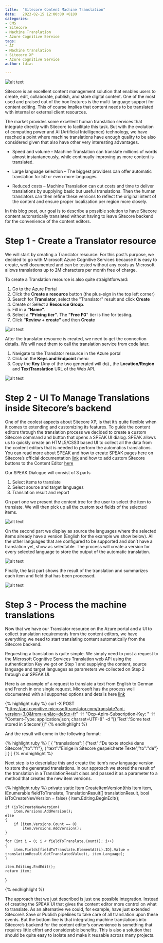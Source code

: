 ```yaml
---
title:  "Sitecore Content Machine Translation"
date:   2023-02-15 12:00:00 +0100
categories:
- CMS
- Sitecore
- Machine Translation
- Azure Cognitive Service
tags:
- AI
- Machine translation
- Sitecore XP
- Azure Cognitive Service
author: tdias 

---
```


![alt text](../files/2023/02/15/image_0.png "Header Image Words Translation")

Sitecore is an excellent content management solution that enables users to create, edit, collaborate, publish, and store digital content. One of the most used and praised out of the box features is the multi-language support for content editing. This of course implies that content needs to be translated with internal or external client resources.  

The market provides some excellent human translation services that integrate directly with Sitecore to facilitate this task. But with the evolution of computing power and AI (Artificial Intelligence) technology, we have reached a point where machine translations have enough quality to be also considered given that also have other very interesting advantages.  


*	Speed and volume – Machine Translation can translate millions of words almost instantaneously, while continually improving as more content is translated. 

*	Large language selection – The biggest providers can offer automatic translation for 50 or even more languages. 

*	Reduced costs – Machine Translation can cut costs and time to deliver translations by supplying basic but useful translations. Then the human translators can then refine these versions to reflect the original intent of the content and ensure proper localization per region more closely.
 
In this blog post, our goal is to describe a possible solution to have Sitecore content automatically translated without having to leave Sitecore backend for the convenience of the content editors. 

# Step 1 - Create a Translator resource 

We will start by creating a Translator resource. For this post’s purpose, we decided to go with Microsoft Azure Cognitive Services because it is easy to create, well documented and can be tested without any costs as Microsoft allows translations up to 2M characters per month free of charge.  

To create a Translation resource is also quite straightforward: 
1. Go to the Azure Portal
2. Click the <strong>Create a resource</strong> button (the plus-sign in the top left corner) 
3. Search for <strong>Translator</strong>, select the "Translator" result and click <strong>Create</strong> 
4. Create or Select a <strong>Resource Group</strong>.
5. Fill in a <strong>“Name”</strong>.
6. Select a <strong>“Pricing tier”</strong>. The <strong>"Free F0"</strong> tier is fine for testing. 
7. Click <strong>“Review + create”</strong> and then <strong>Create</strong>

![alt text](../files/2023/02/15/image_1.jpg "Create Azure Resource")

After the translator resource is created, we need to get the connection details. We will need them to call the translation service from code later.
1.	Navigate to the Translator resource in the Azure portal
2.	Click on the <strong>Keys and Endpoint</strong> menu
3.	Copy the <strong>Key</strong> (Any of the two generated will do) , the <strong>Location/Region</strong> and <strong>TextTranslation</strong>  URL of the Web API. 

![alt text](../files/2023/02/15/image_2.jpg "Azure Resource Key")

# Step 2 - UI To Manage Translations inside Sitecore’s backend
One of the coolest aspects about Sitecore XP, is that it’s quite flexible when it comes to extending and customizing its features. To guide the content editors through the translation process we decided to create a custom Sitecore command and button that opens a SPEAK UI dialog. 
SPEAK allows us to quickly create an HTML5/CSS3 based UI to collect all the data from the content editors that is needed   to perform the automatics translations. You can read more about SPEAK and how to create SPEAK pages here on Sitecore’s official documentation [link](https://doc.sitecore.com/xp/en/developers/speak/90/speak/open-a-speak-dialog.html) and how to add custom Sitecore buttons to the Content Editor [here](https://community.sitecore.com/community?id=community_blog&sys_id=71e267211bc370d0b8954371b24bcbdb)

Our SPEAK Dialogue will consist of 3 parts
1. Select items to translate
2. Select source and target languages
3. Translation result and report

On part one we present the content tree for the user to select the item to translate. We will then pick up all the custom text fields of the selected items.

![alt text](../files/2023/02/15/image_3.jpg "Select items to translate")

On the second part we display as source the languages where the selected items already have a version (English for the example we show below). All the other languages that are configured to be supported and don’t have a translation yet, show as selectable. The process will create a version for every selected language to store the output of the automatic translation.

![alt text](../files/2023/02/15/image_4.jpg "Select source and target languages")

Finally, the last part shows the result of the translation and summarizes each item and field that has been processed.

![alt text](../files/2023/02/15/image_5.jpg "Select source and target languages")

# Step 3 - Process the machine translations
Now that we have our Translator resource on the Azure portal and a UI to collect translation requirements from the content editors, we have everything we need to start translating content automatically from the Sitecore backend.

Requesting a translation is quite simple. We simply need to post a request to the Microsoft Cognitive Services Translation web API using the authentication  Key we got on Step 1 and supplying the content, source language and target languages as parameters we collected on Step 2 through our SPEAK UI. 

Here is an example of a request to translate a text from English to German and French in one single request. Microsoft has the process well documented with all supported options and details here [link](https://learn.microsoft.com/en-us/azure/cognitive-services/translator/reference/v3-0-translate#translate-to-multiple-languages)


{% highlight ruby %}
curl -X POST "https://api.cognitive.microsofttranslator.com/translate?api-version=3.0&from=en&to=de&to=fr" -H "Ocp-Apim-Subscription-Key: <client-secret>" -H "Content-Type: application/json; charset=UTF-8" -d "[{'Text':'Some text stored in Sitecore’}]"
{% endhighlight %}

And the result will come in the following format:

{% highlight ruby %}
[
    {
        "translations":[
            {"text":"Du texte stocké dans Sitecore","to":"fr"},
            {"text":"Einige in Sitecore gespeicherte Texte","to":"de"}
        ]
    }
]
{% endhighlight %}

Next step is to deserialize this and create the item’s new language version to store the generated translations. In our approach we stored the result of the translation in a TranslationResult class and passed it as a parameter to a method that creates the new item versions.

{% highlight ruby %}
private static Item CreateItemVersion(this Item item, IEnumerable<Field> fieldToTranslate, TranslationResult[] translationResult, bool isToCreateNewVersion = false)
{
	item.Editing.BeginEdit();
 
	if (isToCreateNewVersion)
		item.Versions.AddVersion();
	else
	{
		if (item.Versions.Count == 0)
			item.Versions.AddVersion();
	}
 
	for (int i = 0; i < fieldToTranslate.Count(); i++)
	{
		item.Fields[fieldToTranslate.ElementAt(i).ID].Value = translationResult.GetTranslatedValue(i, item.Language);
	}
 
	item.Editing.EndEdit();
	return item;
}

{% endhighlight %}

The approach that we just described is just one possible integration. Instead of creating the SPEAK UI that gives the content editor more control on what to translate. As an alternative we could, for example, have just extended Sitecore’s Save or Publish pipelines to take care of all translation upon these events. But the bottom line is that integrating machine translations into Sitecore’s backend for the content editor’s convenience is something that requires little effort and considerable benefits. This is also a solution that should be quite easy to isolate and make it reusable across many projects.